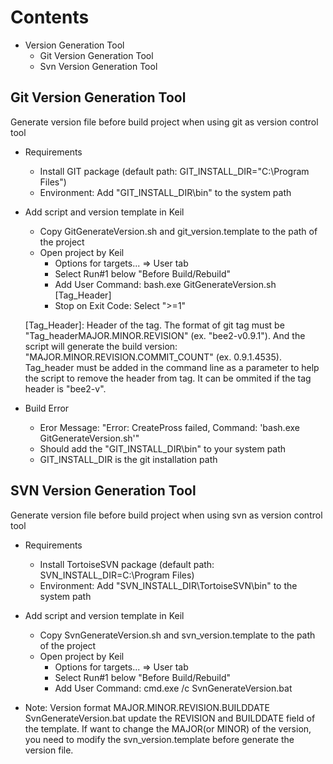 Contents
========
* Version Generation Tool
    * Git Version Generation Tool
    * Svn Version Generation Tool

Git Version Generation Tool
----------------
Generate version file before build project when using git as version control tool
*   Requirements
    *   Install GIT package (default path: GIT_INSTALL_DIR="C:\Program Files")
    *   Environment:  Add "GIT_INSTALL_DIR\bin" to the system path

*   Add script and version template in Keil
    *  Copy GitGenerateVersion.sh and git_version.template to the path of the project
    *  Open project by Keil
        *   Options for targets... => User tab
        *   Select Run#1 below "Before Build/Rebuild"
        *   Add User Command:
                bash.exe GitGenerateVersion.sh [Tag_Header]
        *   Stop on Exit Code:  Select ">=1"

    [Tag_Header]:   Header of the tag. The format of git tag must be "Tag_headerMAJOR.MINOR.REVISION" (ex. "bee2-v0.9.1"). And the script will
                    generate the build version: "MAJOR.MINOR.REVISION.COMMIT_COUNT" (ex. 0.9.1.4535).  Tag_header must be added in the command
                    line as a parameter to help the script to remove the header from tag. It can be ommited if the tag header is "bee2-v".

*   Build Error
    *   Eror Message:    "Error: CreatePross failed, Command: 'bash.exe GitGenerateVersion.sh'"
    *   Should add the "GIT_INSTALL_DIR\bin" to your system path
    *   GIT_INSTALL_DIR is the git installation path

SVN Version Generation Tool
----------------
Generate version file before build project when using svn as version control tool
*   Requirements
    *   Install TortoiseSVN package (default path: SVN_INSTALL_DIR=C:\Program Files)
    *   Environment:  Add "SVN_INSTALL_DIR\TortoiseSVN\bin" to the system path

*   Add script and version template in Keil
    *   Copy SvnGenerateVersion.sh and svn_version.template to the path of the project
    *   Open project by Keil
        *   Options for targets... => User tab
        *   Select Run#1 below "Before Build/Rebuild"
        *   Add User Command:
                cmd.exe /c SvnGenerateVersion.bat

*   Note:   Version format      MAJOR.MINOR.REVISION.BUILDDATE
            SvnGenerateVersion.bat update the REVISION and BUILDDATE field of the template.  If want to change the MAJOR(or MINOR) of the version, 
            you need to modify the svn_version.template before generate the version file.
